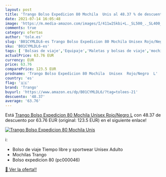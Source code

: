 ```yaml
---
layout: post
title: 'Trango Bolso Expedicion 80 Mochila  Unis al 48.37 % de descuento'
date: 2021-07-14 16:05:48
image: 'https://m.media-amazon.com/images/I/411w2Skbi+L._SL500_._SL400_.jpg'
comments: true
category: ofertas
author: 'tole.es'
slug: 'B01CYMLDL6-es Trango Bolso Expedicion 80 Mochila Unisex Rojo/Negro L'
sku: 'B01CYMLDL6-es'
tags: [ 'Bolsas de viaje','Equipaje','Maletas y bolsas de viaje','mochila','trango', ]
actualPrice: 63.76 EUR
currency: EUR
price: 63.76
comparePrice: 123.5 EUR
prodname: 'Trango Bolso Expedicion 80 Mochila  Unisex  Rojo/Negro  L'
country: 'es'
flag: '🇪🇸'
brand: 'Trango'
buyurl: 'https://www.amazon.es/dp/B01CYMLDL6/?tag=tolees-21'
descuento: '48.37'
average: '63.76'
---
```


Está [Trango Bolso Expedicion 80 Mochila  Unisex  Rojo/Negro  L](https://www.amazon.es/dp/B01CYMLDL6/?tag=tolees-21) con 48.37 de descuento por 63.76 EUR (original: 123.5 EUR) en el siguiente enlace!

[![Trango Bolso Expedicion 80 Mochila  Unis](https://m.media-amazon.com/images/I/411w2Skbi+L._SL500_._SL400_.jpg)](https://www.amazon.es/dp/B01CYMLDL6/?tag=tolees-21)

ℹ️:

- Bolso de viaje Tiempo libre y sportwear Unisex Adulto
- Mochilas Trango
- Bolso expedicion 80 (pc000046)

[🛒 Ver la oferta!!](https://www.amazon.es/dp/B01CYMLDL6/?tag=tolees-21)
